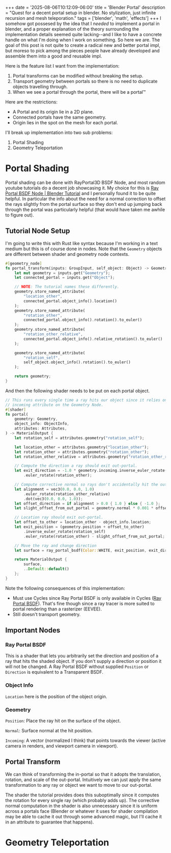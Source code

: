 +++
date = '2025-08-06T10:12:09-06:00'
title = 'Blender Portal'
description = "Quest for a decent portal setup in blender. No stylization, just infinite recursion and mesh teleporation."
tags = ['blender', 'math', 'effects']
+++
I somehow got possesed by the idea that I *needed* to implement a portal in blender, and a proper explanation of the
theory surrounding the implementation details seemed quite lacking--and I like to have a concrete handle on what I'm
doing when I work on something. So here we are. The goal of this post is not quite to create a radical new and better
portal impl, but moreso to pick among the pieces people have already developed and assemble them into a good and reusable
impl.

Here is the feature list I want from the implementation:
1. Portal transforms can be modified without breaking the setup.
2. Transport geometry between portals so there is no need to duplicate objects travelling through.
3. When we see a portal through the portal, there will be a portal&trade;

Here are the restrictions:
- A Portal and its origin lie in a 2D plane.
- Connected portals have the same geometry.
- Origin lies in the spot on the mesh for each portal.

I'll break up implementation into two sub problems:
1. Portal Shading
2. Geometry Teleportation

# Portal Shading
Portal shading can be done with RayPortal3D BSDF Node, and most random youtube
tutorials do a decent job showcasing it. My choice for this is [Ray Portal BSDF
Node | Blender Tutorial](https://www.youtube.com/watch?v=cPSlFcKpW_Y) and I
personally found it to be quite helpful. In particular the info about the need
for a normal correction to offset the rays slightly from the portal surface so
they don't end up jumping back through the portal was particularly helpful (that
would have taken me awhile to figure out).

## Tutorial Node Setup
I'm going to write this with Rust like syntax because I'm working in a text medium but this is
of course done in nodes. Note that the `Geometry` objects are different between shader and geometry
node contexts.

```rust
#[geometry_node]
fn portal_transform(inputs: GroupInput, self_object: Object) -> Geometry {
    let mut geometry = inputs.get("Geometry");
    let connected_portal = inputs.get("Object");

    // NOTE: The tutorial names these differently.
    geometry.store_named_attribute(
        "location_other",
        connected_portal.object_info().location()
    );
    geometry.store_named_attribute(
        "rotation_other",
        connected_portal.object_info().rotation().to_euler()
    );
    geometry.store_named_attribute(
        "rotation_other_relative",
        connected_portal.object_info().relative_rotation().to_euler()
    );

    geometry.store_named_attribute(
        "rotation_self",
        self_object.object_info().rotation().to_euler()
    );

    return geometry;
}
```

And then the following shader needs to be put on each portal object.
```rust
// This runs every single time a ray hits our object since it relies on the
// incoming attribute on the Geometry Node.
#[shader]
fn portal(
    geometry: Geometry,
    object_info: ObjectInfo,
    attributes: Attributes,
) -> MaterialOutput {
    let rotation_self = attributes.geometry("rotation_self");

    let location_other = attributes.geometry("location_other");
    let rotation_other = attributes.geometry("rotation_other");
    let rotation_other_relative = attributes.geometry("rotation_other_relative");

    // Compute the direction a ray should exit out-portal.
    let exit_direction = -1.0 * geometry.incoming.inverse_euler_rotate(rotation_self)
        .euler_rotate(rotation_other);

    // Compute corrective normal so rays don't accidentally hit the out portal once moved.
    let alignment = vec3(0.0, 0.0, 1.0)
        .euler_rotate(rotation_other_relative)
        .dot(vec3(0.0, 0.0, 1.0));
    let offset_direction = if alignment > 0.0 { 1.0 } else { -1.0 };
    let slight_offset_from_out_portal = geometry.normal * 0.001 * offset_direction;

    // Location ray should exit out-portal.
    let offset_to_other = location_other - object_info.location;
    let exit_position = (geometry.position + offset_to_other)
        .inverse_euler_rotate(rotation_self)
        .euler_rotate(rotation_other) - slight_offset_from_out_portal;

    // Move the ray and change direction
    let surface = ray_portal_bsdf(Color::WHITE, exit_position, exit_direction);

    return MaterialOutput {
        surface,
        ..Default::default()
    };
}
```
Note the following consequences of this implementation:

- Must use Cycles since Ray Portal BSDF is only available in Cycles ([Ray Portal
BSDF](https://docs.blender.org/manual/en/latest/render/shader_nodes/shader/ray_portal.html)).
That's fine though since a ray tracer is more suited to portal rendering than a
rasterizer (EEVEE).
- Still doesn't transport geometry.

## Important Nodes
### Ray Portal BSDF
This is a shader that lets you arbitrarily set the direction and position of a ray that hits the shaded object.
If you don't supply a direction or position it will not be changed. A Ray Portal BSDF without supplied `Position`
or `Direction` is equivalent to a Transparent BSDF.

### Object Info
`Location` here is the position of the object origin.

### Geometry
`Position`: Place the ray hit on the surface of the object.

`Normal`: Surface normal at the hit position.

`Incoming`: A vector (normalized I think) that points towards the viewer (active
camera in renders, and viewport camera in viewport).

## Portal Transform
We can think of transforming the in-portal so that it adopts the translation,
rotation, and scale of the out-portal. Intuitively we can just apply the same
transformation to any ray or object we want to move to our out-portal.

The shader the tutorial provides does this suboptimally since it computes the
rotation for every single ray (which probably adds up). The corrective normal
computation in the shader is also unnecessary since it is uniform across a
portals face (Blender or whatever it uses for shader compilation may be able to
cache it out through some advanced magic, but I'll cache it in an attribute to
guarantee that happens).

# Geometry Teleportation
